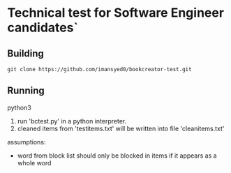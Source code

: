 # Technical test for Software Engineer candidates`

## Building
`git clone https://github.com/imansyed0/bookcreator-test.git`

## Running
python3

1. run 'bctest.py' in a python interpreter. 
2. cleaned items from 'testitems.txt' will be written into file 'cleanitems.txt'

assumptions:
- word from block list should only be blocked in items if it appears as a whole word

[book]: https://read.bookcreator.com/Gr0k3Ie4s3gXU7stHRzFJiILKD83/UEzOFQjyR121W1pKRm47Lg